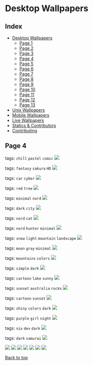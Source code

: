 # Desktop Wallpapers

## Index

- [Desktop Wallpapers](https://github.com/D3Ext/aesthetic-wallpapers/blob/main/pages/Desktop.md#desktop-wallpapers)
  - [Page 1](https://github.com/D3Ext/aesthetic-wallpapers/blob/main/pages/Page1.md)
  - [Page 2](https://github.com/D3Ext/aesthetic-wallpapers/blob/main/pages/Page2.md)
  - [Page 3](https://github.com/D3Ext/aesthetic-wallpapers/blob/main/pages/Page3.md)
  - [Page 4](https://github.com/D3Ext/aesthetic-wallpapers/blob/main/pages/Page4.md)
  - [Page 5](https://github.com/D3Ext/aesthetic-wallpapers/blob/main/pages/Page5.md)
  - [Page 6](https://github.com/D3Ext/aesthetic-wallpapers/blob/main/pages/Page6.md)
  - [Page 7](https://github.com/D3Ext/aesthetic-wallpapers/blob/main/pages/Page7.md)
  - [Page 8](https://github.com/D3Ext/aesthetic-wallpapers/blob/main/pages/Page8.md)
  - [Page 9](https://github.com/D3Ext/aesthetic-wallpapers/blob/main/pages/Page9.md)
  - [Page 10](https://github.com/D3Ext/aesthetic-wallpapers/blob/main/pages/Page10.md)
  - [Page 11](https://github.com/D3Ext/aesthetic-wallpapers/blob/main/pages/Page11.md)
  - [Page 12](https://github.com/D3Ext/aesthetic-wallpapers/blob/main/pages/Page12.md)
  - [Page 13](https://github.com/D3Ext/aesthetic-wallpapers/blob/main/pages/Page13.md)
- [Unix Wallpapers](https://github.com/D3Ext/aesthetic-wallpapers/blob/main/pages/Unix.md)
- [Mobile Wallpapers](https://github.com/D3Ext/aesthetic-wallpapers/blob/main/pages/Mobile.md#mobile-wallpapers)
- [Live Wallpapers](https://github.com/D3Ext/aesthetic-wallpapers/blob/main/pages/Live.md#live-wallpapers)
- [Statics & Contributors](https://github.com/D3Ext/aesthetic-wallpapers#statistics--contributors)
- [Contributing](https://github.com/D3Ext/aesthetic-wallpapers#contributing)

## Page 4

tags: `chill` `pastel` `comic`
<img src="https://raw.githubusercontent.com/D3Ext/aesthetic-wallpapers/main/images/lofi.jpg">

tags: `fantasy` `sakura` `HD`
<img src="https://raw.githubusercontent.com/D3Ext/aesthetic-wallpapers/main/images/manga.png">

tags: `car` `cyber`
<img src="https://raw.githubusercontent.com/D3Ext/aesthetic-wallpapers/main/images/cyberpunk_car.png">

tags: `red` `tree`
<img src="https://raw.githubusercontent.com/D3Ext/aesthetic-wallpapers/main/images/grey_red_tree.png">

tags: `minimal` `nord`
<img src="https://raw.githubusercontent.com/D3Ext/aesthetic-wallpapers/main/images/minimal_nord_guy.png">

tags: `dark` `city`
<img src="https://raw.githubusercontent.com/D3Ext/aesthetic-wallpapers/main/images/nord_dark_city.png">

tags: `nord` `cat`
<img src="https://raw.githubusercontent.com/D3Ext/aesthetic-wallpapers/main/images/nord_minimal_cat.png">

tags: `nord` `hunter` `minimal`
<img src="https://raw.githubusercontent.com/D3Ext/aesthetic-wallpapers/main/images/minim.jpg">

tags: `snow` `light` `mountain` `landscape`
<img src="https://raw.githubusercontent.com/D3Ext/aesthetic-wallpapers/main/images/minimal_landscape.jpg">

tags: `moon` `gray` `minimal`
<img src="https://raw.githubusercontent.com/D3Ext/aesthetic-wallpapers/main/images/moon.png">

tags: `mountains` `colors`
<img src="https://raw.githubusercontent.com/D3Ext/aesthetic-wallpapers/main/images/mountains.png">

tags: `simple` `dark`
<img src="https://raw.githubusercontent.com/D3Ext/aesthetic-wallpapers/main/images/minimal-purple.jpg">

tags: `cartoon` `lake` `sunny`
<img src="https://raw.githubusercontent.com/D3Ext/aesthetic-wallpapers/main/images/art-lake.png">

tags: `sunset` `australia` `rocks`
<img src="https://raw.githubusercontent.com/D3Ext/aesthetic-wallpapers/main/images/australia.jpg">

tags: `cartoon` `sunset`
<img src="https://raw.githubusercontent.com/D3Ext/aesthetic-wallpapers/main/images/bici.jpg">

tags: `shiny` `colors` `dark`
<img src="https://raw.githubusercontent.com/D3Ext/aesthetic-wallpapers/main/images/shiny-colors.png">

tags: `purple` `girl` `night`
<img src="https://raw.githubusercontent.com/D3Ext/aesthetic-wallpapers/main/images/purple-girl.png">

tags: `nix` `dev` `dark`
<img src="https://raw.githubusercontent.com/D3Ext/aesthetic-wallpapers/main/images/nix.png">

tags: `dark` `samurai`
<img src="https://raw.githubusercontent.com/D3Ext/aesthetic-wallpapers/main/images/manga-samurai.png">

<img src="https://raw.githubusercontent.com/D3Ext/aesthetic-wallpapers/main/images/TokyoSimplistic.jpg">

<img src="https://raw.githubusercontent.com/D3Ext/aesthetic-wallpapers/main/images/ign_megumin_dark.png">

<img src="https://raw.githubusercontent.com/D3Ext/aesthetic-wallpapers/main/images/interstellar_wallpaper.png">

<img src="https://raw.githubusercontent.com/D3Ext/aesthetic-wallpapers/main/images/nord_minimal_girl.png">

<img src="https://raw.githubusercontent.com/D3Ext/aesthetic-wallpapers/main/images/nord_purple_waves.png">

<img src="https://raw.githubusercontent.com/D3Ext/aesthetic-wallpapers/main/images/wallhaven-76d5xv.png">

<img src="https://raw.githubusercontent.com/D3Ext/aesthetic-wallpapers/main/images/wallpaper_nord_1.png">

[Back to top](#Index)
